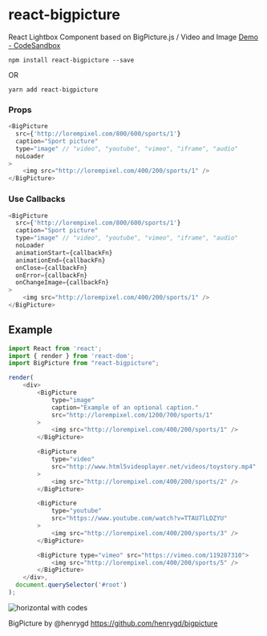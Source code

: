 # react-bigpicture
React Lightbox Component based on BigPicture.js / Video and Image
<a href="https://codesandbox.io/s/m57mw5v7vp">Demo - CodeSandbox</a>


```
npm install react-bigpicture --save
```
OR

```
yarn add react-bigpicture
```

### Props
```javascript
<BigPicture
  src={'http://lorempixel.com/800/600/sports/1'}
  caption="Sport picture"
  type="image" // "video", "youtube", "vimeo", "iframe", "audio"
  noLoader
>
    <img src="http://lorempixel.com/400/200/sports/1" />
</BigPicture>
```
### Use Callbacks
```javascript
<BigPicture
  src={'http://lorempixel.com/800/600/sports/1'}
  caption="Sport picture"
  type="image" // "video", "youtube", "vimeo", "iframe", "audio"
  noLoader
  animationStart={callbackFn}
  animationEnd={callbackFn}
  onClose={callbackFn}
  onError={callbackFn}
  onChangeImage={callbackFn}
>
    <img src="http://lorempixel.com/400/200/sports/1" />
</BigPicture>
```


## Example
```javascript
import React from 'react';
import { render } from 'react-dom';
import BigPicture from "react-bigpicture";

render(
    <div>
        <BigPicture
            type="image"
            caption="Example of an optional caption."
            src="http://lorempixel.com/1200/700/sports/1"
        >
            <img src="http://lorempixel.com/400/200/sports/1" />
        </BigPicture>

        <BigPicture
            type="video"
            src="http://www.html5videoplayer.net/videos/toystory.mp4"
        >
            <img src="http://lorempixel.com/400/200/sports/2" />
        </BigPicture>

        <BigPicture
            type="youtube"
            src="https://www.youtube.com/watch?v=TTAU7lLDZYU"
        >
            <img src="http://lorempixel.com/400/200/sports/3" />
        </BigPicture>

        <BigPicture type="vimeo" src="https://vimeo.com/119287310">
            <img src="http://lorempixel.com/400/200/sports/5" />
        </BigPicture>
    </div>,
  document.querySelector('#root')
);
```

![horizontal with codes](https://camo.githubusercontent.com/d58922db18736731a116bc06b445cd203d1e7ad5/687474703a2f2f692e696d6775722e636f6d2f375436646e4e332e676966)

BigPicture by @henrygd https://github.com/henrygd/bigpicture
